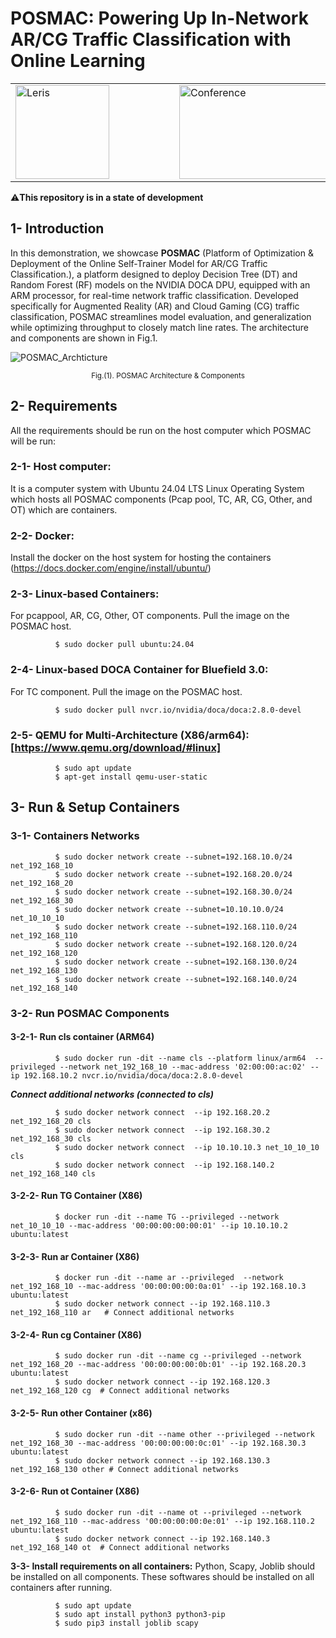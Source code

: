 # POSMAC: Powering Up In-Network AR/CG Traffic Classification with Online Learning

<table align="center">
  <tr>
    <td> <img src="https://github.com/dcomp-leris/VR-AR-CG-network-telemetry/assets/58492556/67a96a00-c791-46b3-afac-daf3ae212aeb" align="middle" alt="Leris" width="150" height="150"></td>
    <td></td>
    <td></td>
    <td></td>
    <td></td>
    <td></td>
    <td></td>
    <td><img src="https://github.com/user-attachments/assets/8f9e55aa-cfe0-4c3d-9563-aee0601fb73d" alt="Conference" align="middle" width="350" height="150"></td>
    <td></td>
    <td></td>
    <td></td>
    <td></td>
    <td></td>
    <td></td>
    <td><img src="https://github.com/dcomp-leris/VR-AR-CG-network-telemetry/assets/58492556/b26a6be8-6b16-4542-bb3e-7eeac34644d6" align="middle" alt="SMARTNESS" width="150" height="150"></td>
  </tr>
</table>


⚠️**This repository is in a state of development**

## 1- Introduction

In this demonstration, we showcase **POSMAC** (Platform of Optimization & Deployment of the Online Self-Trainer Model for AR/CG Traffic Classification.), a platform designed to deploy Decision Tree (DT) and Random Forest (RF) models on the NVIDIA DOCA DPU, equipped with an ARM processor, for real-time network traffic classification. Developed specifically for Augmented Reality (AR) and Cloud Gaming (CG) traffic classification, POSMAC streamlines model evaluation, and generalization while optimizing throughput to closely match line rates. The architecture and components are shown in Fig.1.

![POSMAC_Archticture](https://github.com/user-attachments/assets/28a5c7be-1a17-430e-81f1-86e7abb7fca5)

<p align="center">
  <sub>Fig.(1). POSMAC Architecture & Components </sub>
</p>

## 2- Requirements
All the requirements should be run on the host computer which POSMAC will be run:

### 2-1- Host computer: 
It is a computer system with Ubuntu 24.04 LTS Linux Operating System which hosts all POSMAC components (Pcap pool, TC, AR, CG, Other, and OT) which are containers.  
### 2-2- Docker: 
Install the docker on the host system for hosting the containers (https://docs.docker.com/engine/install/ubuntu/)
### 2-3- Linux-based Containers: 
For pcappool, AR, CG, Other, OT components. Pull the image on the POSMAC host.
              
              $ sudo docker pull ubuntu:24.04
### 2-4- Linux-based DOCA Container for Bluefield 3.0: 
For TC component. Pull the image on the POSMAC host.
  
              $ sudo docker pull nvcr.io/nvidia/doca/doca:2.8.0-devel

### 2-5- QEMU for Multi-Architecture (X86/arm64): [https://www.qemu.org/download/#linux]

              $ sudo apt update 
              $ apt-get install qemu-user-static

## 3- Run & Setup Containers
### 3-1- Containers Networks
              $ sudo docker network create --subnet=192.168.10.0/24 net_192_168_10
              $ sudo docker network create --subnet=192.168.20.0/24 net_192_168_20
              $ sudo docker network create --subnet=192.168.30.0/24 net_192_168_30
              $ sudo docker network create --subnet=10.10.10.0/24 net_10_10_10
              $ sudo docker network create --subnet=192.168.110.0/24 net_192_168_110
              $ sudo docker network create --subnet=192.168.120.0/24 net_192_168_120
              $ sudo docker network create --subnet=192.168.130.0/24 net_192_168_130
              $ sudo docker network create --subnet=192.168.140.0/24 net_192_168_140 
              
### 3-2- Run POSMAC Components
#### 3-2-1- Run cls container (ARM64)
    
              $ sudo docker run -dit --name cls --platform linux/arm64  --privileged --network net_192_168_10 --mac-address '02:00:00:ac:02' --ip 192.168.10.2 nvcr.io/nvidia/doca/doca:2.8.0-devel
              
***Connect additional networks (connected to cls)***

              $ sudo docker network connect  --ip 192.168.20.2 net_192_168_20 cls
              $ sudo docker network connect  --ip 192.168.30.2 net_192_168_30 cls
              $ sudo docker network connect  --ip 10.10.10.3 net_10_10_10 cls
              $ sudo docker network connect  --ip 192.168.140.2 net_192_168_140 cls

#### 3-2-2- Run TG Container (X86)
              $ docker run -dit --name TG --privileged --network net_10_10_10 --mac-address '00:00:00:00:00:01' --ip 10.10.10.2 ubuntu:latest
              
#### 3-2-3- Run ar Container (X86)
              $ docker run -dit --name ar --privileged  --network net_192_168_10 --mac-address '00:00:00:00:0a:01' --ip 192.168.10.3 ubuntu:latest
              $ sudo docker network connect --ip 192.168.110.3 net_192_168_110 ar   # Connect additional networks

#### 3-2-4- Run cg Container (X86)
              $ sudo docker run -dit --name cg --privileged --network net_192_168_20 --mac-address '00:00:00:00:0b:01' --ip 192.168.20.3 ubuntu:latest
              $ sudo docker network connect --ip 192.168.120.3 net_192_168_120 cg  # Connect additional networks

#### 3-2-5- Run other Container (x86)
              $ sudo docker run -dit --name other --privileged --network net_192_168_30 --mac-address '00:00:00:00:0c:01' --ip 192.168.30.3 ubuntu:latest
              $ sudo docker network connect --ip 192.168.130.3 net_192_168_130 other # Connect additional networks

#### 3-2-6- Run ot Container (X86)
              $ sudo docker run -dit --name ot --privileged --network net_192_168_110 --mac-address '00:00:00:00:0e:01' --ip 192.168.110.2 ubuntu:latest
              $ sudo docker network connect --ip 192.168.140.3 net_192_168_140 ot  # Connect additional networks

              



  
  **3-3- Install requirements on all containers:** Python, Scapy, Joblib should be installed on all components. These softwares should be installed on all containers after running. 
  
              $ sudo apt update
              $ sudo apt install python3 python3-pip 
              $ sudo pip3 install joblib scapy
   
   
   
   
